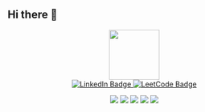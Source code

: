 ## Hi there 👋

<!--
**Fahimjh/Fahimjh** is a ✨ _special_ ✨ repository because its `README.md` (this file) appears on your GitHub profile.

Here are some ideas to get you started:

- 🔭 I’m currently working on ...
- 🌱 I’m currently learning ...
- 👯 I’m looking to collaborate on ...
- 🤔 I’m looking for help with ...
- 💬 Ask me about ...
- 📫 How to reach me: ...
- 😄 Pronouns: ...
- ⚡ Fun fact: ...
-->
<div id="header" align="center">
  <img src="https://media1.giphy.com/media/v1.Y2lkPTc5MGI3NjExaXhnaDMyeGt0ZG1saGI0MW1ia3kwOG1sbGdlZjUxcmRkdDgwYW01ZSZlcD12MV9pbnRlcm5hbF9naWZfYnlfaWQmY3Q9cw/3kPDmoWdBpQPNhCnUG/giphy.gif" width="100"/>

   <div id="badges">
      <a href="https://www.linkedin.com/in/fahimjh085001/">
        <img src="https://img.shields.io/badge/LinkedIn-blue?style=for-the-badge&logo=linkedin&logoColor=white" alt="LinkedIn Badge"/>
      </a>
      <a href="https://leetcode.com/u/fahimjh/">
        <img src="https://img.shields.io/badge/LeetCode-gray?style=for-the-badge&logo=LeetCode" alt="LeetCode Badge"/>
      </a>
     
  </div>

![](http://github-profile-summary-cards.vercel.app/api/cards/profile-details?username=Fahimjh&theme=date_night)
![](http://github-profile-summary-cards.vercel.app/api/cards/repos-per-language?username=Fahimjh&theme=date_night)
![](http://github-profile-summary-cards.vercel.app/api/cards/most-commit-language?username=Fahimjh&theme=date_night)
![](http://github-profile-summary-cards.vercel.app/api/cards/stats?username=Fahimjh&theme=date_night)
![](http://github-profile-summary-cards.vercel.app/api/cards/productive-time?username=Fahimjh&theme=date_night&utcOffset=8)
